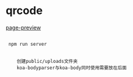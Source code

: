 # qrcode

[page-preview](http://qrcode.jeeas.cn/)

```
 
 npm run server

```

```

	创建public/uploads文件夹
	koa-bodyparser与koa-body同时使用需要放在后面

```